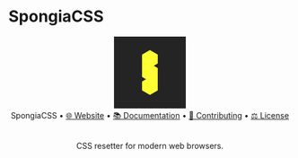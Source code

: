 # SpongiaCSS

<div align="center">
  <img src="docs/assets/logo.png" width="128" height="128"/>
  <br/>
  SpongiaCSS •
  <a href="https://inforg.dev/spongia-css">🌐 Website</a> •
  <a href="https://inforg.dev/spongia-css/intro/about.html">📚 Documentation</a> •
  <a href="CONTRIBUTING.md">🫱 Contributing</a> •
  <a href="LICENSE.md">⚖️ License</a>
  <br/>
  <br/>
  </table>
  <p align="center">CSS resetter for modern web browsers.</p>
</div>